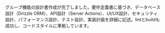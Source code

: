グループ機能の設計書作成が完了しました。要件定義書に基づき、データベース設計（Drizzle ORM）、API設計（Server Actions）、UI/UX設計、セキュリティ設計、パフォーマンス設計、テスト設計、実装計画を詳細に記述。lintとbuildも成功し、コードスタイルに準拠しています。